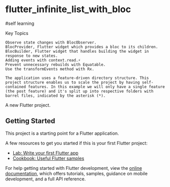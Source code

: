 # flutter_infinite_list_with_bloc

#self learning

Key Topics

    Observe state changes with BlocObserver.
    BlocProvider, Flutter widget which provides a bloc to its children.
    BlocBuilder, Flutter widget that handles building the widget in response to new states.
    Adding events with context.read.⚡
    Prevent unnecessary rebuilds with Equatable.
    Use the transformEvents method with Rx.
    
    The application uses a feature-driven directory structure. This project structure enables us to scale the project by having self-contained features. In this example we will only have a single feature (the post feature) and it's split up into respective folders with barrel files, indicated by the asterisk (*).

A new Flutter project.

## Getting Started

This project is a starting point for a Flutter application.

A few resources to get you started if this is your first Flutter project:

- [Lab: Write your first Flutter app](https://docs.flutter.dev/get-started/codelab)
- [Cookbook: Useful Flutter samples](https://docs.flutter.dev/cookbook)

For help getting started with Flutter development, view the
[online documentation](https://docs.flutter.dev/), which offers tutorials,
samples, guidance on mobile development, and a full API reference.
